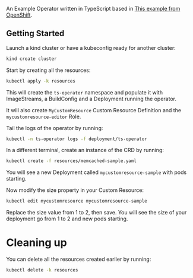 An Example Operator written in TypeScript based in [This example from OpenShift](https://github.com/nodeshift-blog-examples/operator-in-JavaScript).

## Getting Started

Launch a kind cluster or have a kubeconfig ready for another cluster:

```bash
kind create cluster
```

Start by creating all the resources:

```bash
kubectl apply -k resources
```

This will create the `ts-operator` namespace and populate it with ImageStreams, a BuildConfig and a Deployment running the operator.

It will also create `MyCustomResource` Custom Resource Definition and the `mycustomresource-editor` Role.

Tail the logs of the operator by running:

```bash
kubectl -n ts-operator logs -f deployment/ts-operator
```

In a different terminal, create an instance of the CRD by running:

```bash
kubectl create -f resources/memcached-sample.yaml
```

You will see a new Deployment called `mycustomresource-sample` with pods starting.

Now modify the size property in your Custom Resource:

```bash
kubectl edit mycustomresource mycustomresource-sample
```

Replace the size value from 1 to 2, then save. You will see the size of your deployment go from 1 to 2 and new pods starting.

# Cleaning up

You can delete all the resources created earlier by running:

```bash
kubectl delete -k resources
```
